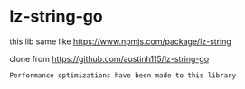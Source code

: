 # lz-string-go

this lib same like https://www.npmjs.com/package/lz-string

clone from https://github.com/austinh115/lz-string-go
```
Performance optimizations have been made to this library
```